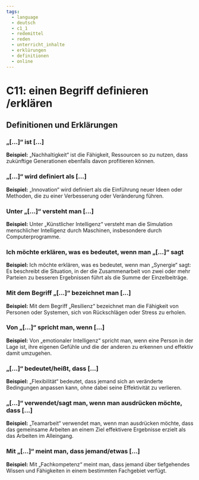 ```yaml
---
tags:
  - language
  - deutsch
  - c1_1
  - redemittel
  - reden
  - unterricht_inhalte
  - erklürungen
  - definitionen
  - online
---
```


# C11: einen Begriff definieren /erklären

## Definitionen und Erklärungen

### „[...]“ ist [...]

__Beispiel:__ „Nachhaltigkeit“ ist die Fähigkeit, Ressourcen so zu nutzen, dass zukünftige Generationen ebenfalls davon profitieren können.

### „[...]“ wird definiert als [...]

__Beispiel:__ „Innovation“ wird definiert als die Einführung neuer Ideen oder Methoden, die zu einer Verbesserung oder Veränderung führen.

### Unter „[...]“ versteht man [...]

__Beispiel:__ Unter „Künstlicher Intelligenz“ versteht man die Simulation menschlicher Intelligenz durch Maschinen, insbesondere durch Computerprogramme.

### Ich möchte erklären, was es bedeutet, wenn man „[...]“ sagt

__Beispiel:__ Ich möchte erklären, was es bedeutet, wenn man „Synergie“ sagt: Es beschreibt die Situation, in der die Zusammenarbeit von zwei oder mehr Parteien zu besseren Ergebnissen führt als die Summe der Einzelbeiträge.

### Mit dem Begriff „[...]“ bezeichnet man [...]

__Beispiel:__ Mit dem Begriff „Resilienz“ bezeichnet man die Fähigkeit von Personen oder Systemen, sich von Rückschlägen oder Stress zu erholen.

### Von „[...]“ spricht man, wenn [...]

__Beispiel:__ Von „emotionaler Intelligenz“ spricht man, wenn eine Person in der Lage ist, ihre eigenen Gefühle und die der anderen zu erkennen und effektiv damit umzugehen.

### „[...]“ bedeutet/heißt, dass [...]

__Beispiel:__ „Flexibilität“ bedeutet, dass jemand sich an veränderte Bedingungen anpassen kann, ohne dabei seine Effektivität zu verlieren.

### „[...]“ verwendet/sagt man, wenn man ausdrücken möchte, dass [...]

__Beispiel:__ „Teamarbeit“ verwendet man, wenn man ausdrücken möchte, dass das gemeinsame Arbeiten an einem Ziel effektivere Ergebnisse erzielt als das Arbeiten im Alleingang.

### Mit „[...]“ meint man, dass jemand/etwas [...]

__Beispiel:__ Mit „Fachkompetenz“ meint man, dass jemand über tiefgehendes Wissen und Fähigkeiten in einem bestimmten Fachgebiet verfügt.
